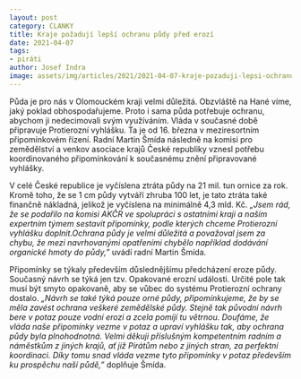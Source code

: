 ```yaml
---
layout: post
category: CLANKY
title: Kraje požadují lepší ochranu půdy před erozí
date: 2021-04-07
tags: 
- piráti
author: Josef Indra
image: assets/img/articles/2021/2021-04-07-kraje-pozaduji-lepsi-ochranu-pudy-pred-erozi.jpg  #751x422 pixelu
---
```

Půda je pro nás v Olomouckém kraji velmi důležitá. Obzvláště na Hané víme, jaký poklad obhospodařujeme. Proto i sama půda potřebuje ochranu, abychom ji nedecimovali svým využíváním. Vláda v současné době připravuje Protierozní vyhlášku. Ta je od 16. března v meziresortním připomínkovém řízení. Radní Martin Šmída následně na komisi pro zemědělství a venkov asociace krajů České republiky vznesl potřebu koordinovaného připomínkování k současnému znění připravované vyhlášky. 

V celé České republice je vyčíslena ztráta půdy na 21 mil. tun ornice za rok. Kromě toho, že se 1 cm půdy vytváří zhruba 100 let, je tato ztráta také finančně nákladná, jelikož je vyčíslena na minimálně 4,3 mld. Kč. *„Jsem rád, že se podařilo na komisi AKČR ve spolupráci s ostatními kraji a naším expertním týmem sestavit připomínky, podle kterých chceme Protierozní vyhlášku doplnit.Ochrana půdy je velmi důležitá a považoval jsem za chybu, že mezi navrhovanými opatřeními chybělo například dodávání organické hmoty do půdy,”* uvádí radní Martin Šmída.

Připomínky se týkaly především důslednějšímu předcházení eroze půdy. Současný návrh se týká jen tzv. Opakované erozní události. Určité pole tak musí být smyto opakovaně, aby se vůbec do systému Protierozní ochrany dostalo. *„Návrh se také týká pouze orné půdy, připomínkujeme, že by se měla zavést ochrana veškeré zemědělské půdy. Stejně tak původní návrh bere v potaz pouze vodní erozi a zcela pomíjí tu větrnou. Doufáme, že vláda naše připomínky vezme v potaz a upraví vyhlášku tak, aby ochrana půdy byla plnohodnotná. Velmi děkuji příslušným kompetentním radním a náměstkům z jiných krajů, ať již Pirátům nebo z jiných stran, za perfektní koordinaci. Díky tomu snad vláda vezme tyto připomínky v potaz především ku prospěchu naší půdě,”* doplňuje Šmída. 
